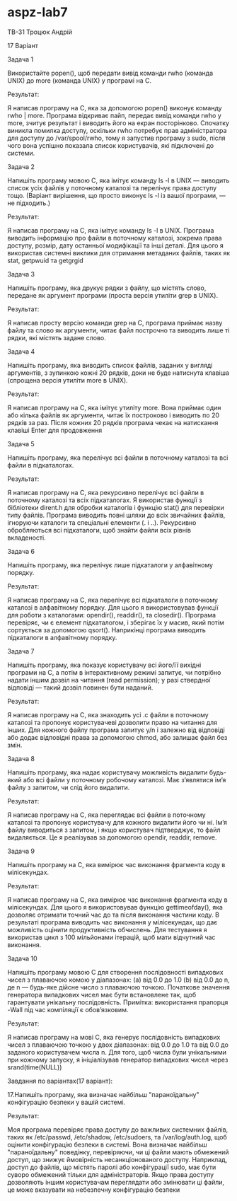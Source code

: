 # aspz-lab7
ТВ-31 Троцюк Андрій

17 Варіант

Задача 1

Використайте popen(), щоб передати вивід команди rwho (команда UNIX) до more (команда UNIX) у програмі на C.

Результат:

Я написав програму на C, яка за допомогою popen() виконує команду rwho | more. Програма відкриває пайп, передає вивід команди rwho у more, зчитує результат і виводить його на екран посторінково. Спочатку виникла помилка доступу, оскільки rwho потребує прав адміністратора для доступу до /var/spool/rwho, тому я запустив програму з sudo, після чого вона успішно показала список користувачів, які підключені до системи.

Задача 2

 Напишіть програму мовою C, яка імітує команду ls -l в UNIX — виводить список усіх файлів у поточному каталозі та перелічує права доступу тощо.
 (Варіант вирішення, що просто виконує ls -l із вашої програми, — не підходить.)

Результат:

Я написав програму на C, яка імітує команду ls -l в UNIX. Програма виводить інформацію про файли в поточному каталозі, зокрема права доступу, розмір, дату останньої модифікації та інші деталі. Для цього я використав системні виклики для отримання метаданих файлів, таких як stat, getpwuid та getgrgid

Задача 3

 Напишіть програму, яка друкує рядки з файлу, що містять слово, передане як аргумент програми (проста версія утиліти grep в UNIX).
 
Результат:

Я написав просту версію команди grep на C, програма приймає назву файлу та слово як аргументи, читає файл построчно та виводить лише ті рядки, які містять задане слово.

Задача 4

 Напишіть програму, яка виводить список файлів, заданих у вигляді аргументів, з зупинкою кожні 20 рядків, доки не буде натиснута клавіша (спрощена версія утиліти more в UNIX).
 
Результат:

Я написав програму на C, яка імітує утиліту more. Вона приймає один або кілька файлів як аргументи, читає їх построково і виводить по 20 рядків за раз. Після кожних 20 рядків програма чекає на натискання клавіші Enter для продовження

Задача 5

 Напишіть програму, яка перелічує всі файли в поточному каталозі та всі файли в підкаталогах.
 
Результат:

Я написав програму на C, яка рекурсивно перелічує всі файли в поточному каталозі та всіх підкаталогах. Я використав функції з бібліотеки dirent.h для обробки каталогів і функцію stat() для перевірки типу файлів. Програма виводить повні шляхи до всіх звичайних файлів, ігноруючи каталоги та спеціальні елементи (. і ..). Рекурсивно обробляються всі підкаталоги, щоб знайти файли всіх рівнів вкладеності.

Задача 6

 Напишіть програму, яка перелічує лише підкаталоги у алфавітному порядку.

Результат:

Я написав програму на C, яка перелічує всі підкаталоги в поточному каталозі в алфавітному порядку. Для цього я використовував функції для роботи з каталогами: opendir(), readdir(), та closedir(). Програма перевіряє, чи є елемент підкаталогом, і зберігає їх у масив, який потім сортується за допомогою qsort(). Наприкінці програма виводить підкаталоги в алфавітному порядку.

Задача 7

 Напишіть програму, яка показує користувачу всі його/її вихідні програми на C, а потім в інтерактивному режимі запитує, чи потрібно надати іншим дозвіл на читання (read permission); у разі ствердної відповіді — такий дозвіл повинен бути наданий.
 
Результат:

Я написав програму на C, яка знаходить усі .c файли в поточному каталозі та пропонує користувачеві дозволити право на читання для інших. Для кожного файлу програма запитує y/n і залежно від відповіді або додає відповідні права за допомогою chmod, або залишає файл без змін.

Задача 8

 Напишіть програму, яка надає користувачу можливість видалити будь-який або всі файли у поточному робочому каталозі. Має з’являтися ім’я файлу з запитом, чи слід його видалити.

Результат:

Я написав програму на C, яка переглядає всі файли в поточному каталозі та пропонує користувачу для кожного видалити його чи ні. Ім’я файлу виводиться з запитом, і якщо користувач підтверджує, то файл видаляється. Це я реалізував за допомогою opendir, readdir, remove.

Задача 9
 
 Напишіть програму на C, яка вимірює час виконання фрагмента коду в мілісекундах.

Результат:

Я написав програму на C, яка вимірює час виконання фрагмента коду в мілісекундах. Для цього я використовував функцію gettimeofday(), яка дозволяє отримати точний час до та після виконання частини коду. В результаті програма виводить час виконання у мілісекундах, що дає можливість оцінити продуктивність обчислень. Для тестування я використав цикл з 100 мільйонами ітерацій, щоб мати відчутний час виконання.

Задача 10
 
 Напишіть програму мовою C для створення послідовності випадкових чисел з плаваючою комою у діапазонах:
 (a) від 0.0 до 1.0
 (b) від 0.0 до n, де n — будь-яке дійсне число з плаваючою точкою.
 Початкове значення генератора випадкових чисел має бути встановлене так, щоб гарантувати унікальну послідовність.
Примітка: використання прапорця -Wall під час компіляції є обов’язковим.

Результат:

Я написав програму на мові C, яка генерує послідовність випадкових чисел з плаваючою точкою у двох діапазонах: від 0.0 до 1.0 та від 0.0 до заданого користувачем числа n. Для того, щоб числа були унікальними при кожному запуску, я ініціалізував генератор випадкових чисел через srand(time(NULL))

Завдання по варіантах(17 варіант):

17.Напишіть програму, яка визначає найбільш "параноїдальну" конфігурацію безпеки у вашій системі.

Результат:

Моя програма перевіряє права доступу до важливих системних файлів, таких як /etc/passwd, /etc/shadow, /etc/sudoers, та /var/log/auth.log, щоб оцінити конфігурацію безпеки в системі. Вона визначає найбільш "параноїдальну" поведінку, перевіряючи, чи ці файли мають обмежений доступ, що знижує ймовірність несанкціонованого доступу. Наприклад, доступ до файлів, що містять паролі або конфігурації sudo, має бути суворо обмежений тільки для адміністраторів. Якщо права доступу дозволяють іншим користувачам переглядати або змінювати ці файли, це може вказувати на небезпечну конфігурацію безпеки

